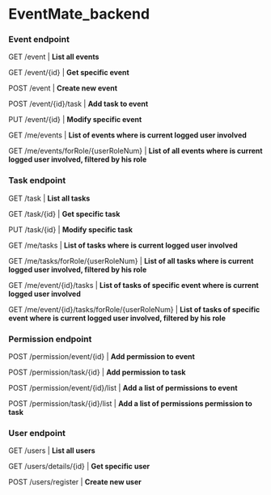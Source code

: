 # EventMate_backend

### Event endpoint
GET /event | **List all events**

GET /event/{id} | **Get specific event** 

POST /event | **Create new event**

POST /event/{id}/task | **Add task to event**

PUT /event/{id} | **Modify specific event**

GET /me/events | **List of events where is current logged user involved**

GET /me/events/forRole/{userRoleNum} | **List of all events where is current logged user involved, filtered by his role**

### Task endpoint
GET /task | **List all tasks** 

GET /task/{id} | **Get specific task** 

PUT /task/{id} | **Modify specific task**

GET /me/tasks | **List of tasks where is current logged user involved**

GET /me/tasks/forRole/{userRoleNum} | **List of all tasks where is current logged user involved, filtered by his role**

GET /me/event/{id}/tasks | **List of tasks of specific event where is current logged user involved**

GET /me/event/{id}/tasks/forRole/{userRoleNum} | **List of tasks of specific event where is current logged user involved, filtered by his role**

### Permission endpoint
POST /permission/event/{id} | **Add permission to event**

POST /permission/task/{id} | **Add permission to task**

POST /permission/event/{id}/list | **Add a list of permissions to event**

POST /permission/task/{id}/list | **Add a list of permissions permission to task**

### User endpoint

GET /users | **List all users**

GET /users/details/{id} | **Get specific user**

POST /users/register | **Create new user**

 
